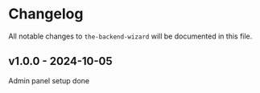 # Changelog

All notable changes to `the-backend-wizard` will be documented in this file.

## v1.0.0 - 2024-10-05

Admin panel setup done
